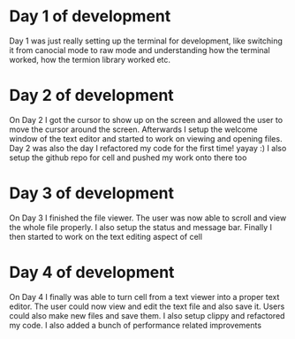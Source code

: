 # Day 1 of development
Day 1 was just really setting up the terminal for development, like switching it from canocial mode to raw mode and understanding how the terminal worked, how the termion library worked etc.

# Day 2 of development
On Day 2 I got the cursor to show up on the screen and allowed the user to move the cursor around the screen. Afterwards I setup the welcome window of the text editor and started to work on viewing and opening files. Day 2 was also the day I refactored my code for the first time! yayay :) I also setup the github repo for cell and pushed my work onto there too

# Day 3 of development
On Day 3 I finished the file viewer. The user was now able to scroll and view the whole file properly. I also setup the status and message bar. Finally I then started to work on the text editing aspect of cell

# Day 4 of development
On Day 4 I finally was able to turn cell from a text viewer into a proper text editor. The user could now view and edit the text file and also save it. Users could also make new files and save them. I also setup clippy and refactored my code. I also added a bunch of performance related improvements